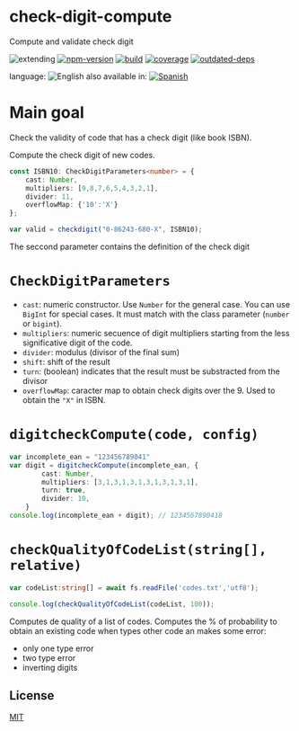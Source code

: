 # check-digit-compute
Compute and validate check digit


![extending](https://img.shields.io/badge/stability-extending-orange.svg)
[![npm-version](https://img.shields.io/npm/v/check-digit-compute.svg)](https://npmjs.org/package/check-digit-compute)
[![build](https://github.com/codenautas/check-digit-compute/actions/workflows/node.js.yml/badge.svg)](https://github.com/codenautas/check-digit-compute/actions/workflows/node.js.yml)
[![coverage](https://img.shields.io/coveralls/codenautas/check-digit-compute/master.svg)](https://coveralls.io/r/codenautas/check-digit-compute)
[![outdated-deps](https://img.shields.io/github/issues-search/codenautas/check-digit-compute?color=9cf&label=outdated-deps&query=is%3Apr%20author%3Aapp%2Fdependabot%20is%3Aopen)](https://github.com/codenautas/check-digit-compute/pulls/app%2Fdependabot)


language: ![English](https://raw.githubusercontent.com/codenautas/multilang/master/img/lang-en.png)
also available in:
[![Spanish](https://raw.githubusercontent.com/codenautas/multilang/master/img/lang-es.png)](LEEME.md)


# Main goal


Check the validity of code that has a check digit (like book ISBN).

Compute the check digit of new codes.


```ts
const ISBN10: CheckDigitParameters<number> = {
    cast: Number,
    multipliers: [9,8,7,6,5,4,3,2,1],
    divider: 11,
    overflowMap: {'10':'X'}
};

var valid = checkdigit("0-86243-680-X", ISBN10);
```


The seccond parameter contains the definition of the check digit


# `CheckDigitParameters`


   * `cast`: numeric constructor. Use `Number` for the general case. You can use `BigInt` for special cases. It must match with the class parameter (`number` or `bigint`).
   * `multipliers`: numeric secuence of digit multipliers starting from the less significative digit of the code.
   * `divider`: modulus (divisor of the final sum)
   * `shift`: shift of the result
   * `turn`: (boolean) indicates that the result must be substracted from the divisor
   * `overflowMap`: caracter map to obtain check digits over the 9. Used to obtain the `"X"` in ISBN.


# `digitcheckCompute(code, config)`

```ts
var incomplete_ean = "123456789041"
var digit = digitcheckCompute(incomplete_ean, {
        cast: Number,
        multipliers: [3,1,3,1,3,1,3,1,3,1,3,1],
        turn: true,
        divider: 10,
    }
console.log(incomplete_ean + digit); // 1234567890418
```

# `checkQualityOfCodeList(string[], relative)`

```ts
var codeList:string[] = await fs.readFile('codes.txt','utf8');

console.log(checkQualityOfCodeList(codeList, 100));
```


Computes de quality of a list of codes. Computes the % of probability to obtain an existing code when
types other code an makes some error:
   * only one type error
   * two type error
   * inverting digits



## License


[MIT](LICENSE)

